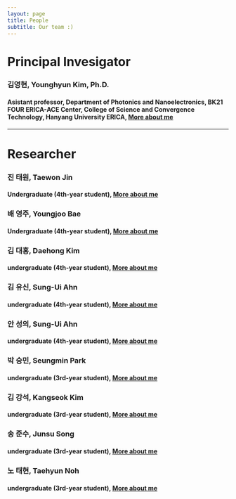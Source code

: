 ```yaml
---
layout: page
title: People
subtitle: Our team :)
---
```


# Principal Invesigator
### 김영현, Younghyun Kim, Ph.D.
#### Asistant professor, Department of Photonics and Nanoelectronics, BK21 FOUR ERICA-ACE Center, College of Science and Convergence Technology, Hanyang University ERICA, [More about me](https://yh2424.github.io/people/younghyunkim) 

<!--- 
| ![image](https://user-images.githubusercontent.com/32427749/127579757-95fe1d97-7820-4485-acfe-42483abd727e.png) | 김영현, Younghyun Kim, Ph.D. |
--->

---
# Researcher
### 진 태원, Taewon Jin
#### Undergraduate (4th-year student), [More about me](https://yh2424.github.io/people/YOURNAME)  
  
    

    
### 배 영주, Youngjoo Bae
#### Undergraduate (4th-year student), [More about me](https://yh2424.github.io/people/YOURNAME)  

### 김 대홍, Daehong Kim
#### undergraduate (4th-year student), [More about me](https://yh2424.github.io/people/YOURNAME)  

### 김 유신, Sung-Ui Ahn
#### undergraduate (4th-year student), [More about me](https://yh2424.github.io/people/YOURNAME)  

### 안 성의, Sung-Ui Ahn
#### undergraduate (4th-year student), [More about me](https://yh2424.github.io/people/YOURNAME)  

### 박 승민, Seungmin Park
#### undergraduate (3rd-year student), [More about me](https://yh2424.github.io/people/YOURNAME)  

### 김 강석, Kangseok Kim 
#### undergraduate (3rd-year student), [More about me](https://yh2424.github.io/people/YOURNAME)  

### 송 준수, Junsu Song
#### undergraduate (3rd-year student), [More about me](https://yh2424.github.io/people/YOURNAME)  

### 노 태현, Taehyun Noh
#### undergraduate (3rd-year student), [More about me](https://yh2424.github.io/people/YOURNAME)  
